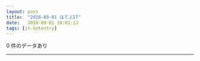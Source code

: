 ```yaml
---
layout: post
title:  "2018-09-01 はてぶIT"
date:   2018-09-01 18:01:13
tags: [it-hotentry]
---
```

0 件のデータあり

<hr>
